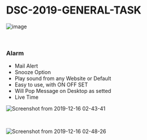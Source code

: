 # DSC-2019-GENERAL-TASK


![image](https://user-images.githubusercontent.com/41824020/70869095-44112900-1fad-11ea-9144-a38dfcbfa30e.png)


</br>

### Alarm
- Mail Alert
- Snooze Option
- Play sound from any Website or Default
- Easy to use, with ON OFF SET
- Will Pop Message on Desktop as setted
- Live Time

![Screenshot from 2019-12-16 02-43-41](https://user-images.githubusercontent.com/41824020/70869147-ecbf8880-1fad-11ea-9280-4a4fe6a693d4.png)

</br>


![Screenshot from 2019-12-16 02-48-26](https://user-images.githubusercontent.com/41824020/70869215-b8989780-1fae-11ea-8384-cae9d680f1c0.png)



</br>

